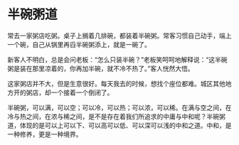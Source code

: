 # 半碗粥道

常去一家粥店吃粥。桌子上搁着几排碗，都装着半碗粥。常客习惯自己动手，端上一个碗，自己从锅里再舀半碗粥添上，就是一碗了。 

新客人不明白，总是会问老板：“怎么只装半碗？”老板笑呵呵地解释说：“这半碗粥是装在那里凉着的，你再加半碗，就不冷不热了。”客人恍然大悟。 

这家粥店并不大，但是生意很好。每天我去的时候，想找个座位都难。城区其他地方开的粥店，却一个接着一个倒闭了。 

半碗粥，可以满，可以空；可以冷，可以热；可以浓，可以稀。在满与空之间，在冷与热之间，在浓与稀之间，是不是存在着我们所追求的中庸与中和呢？半碗粥道，体现的是可以上可以下、可以高可以低、可以深可以浅的中和之道。中和，是一种修养，更是一种境界。